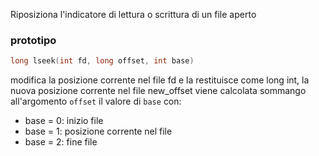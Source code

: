 Riposiziona l'indicatore di lettura o scrittura di un file aperto


### prototipo
```c
long lseek(int fd, long offset, int base)
```

modifica la posizione corrente nel file fd e la restituisce come long int, la nuova posizione corrente nel file new_offset viene calcolata sommango all'argomento `offset` il valore di `base` con:
- base = 0: inizio file
- base = 1: posizione corrente nel file
- base = 2: fine file